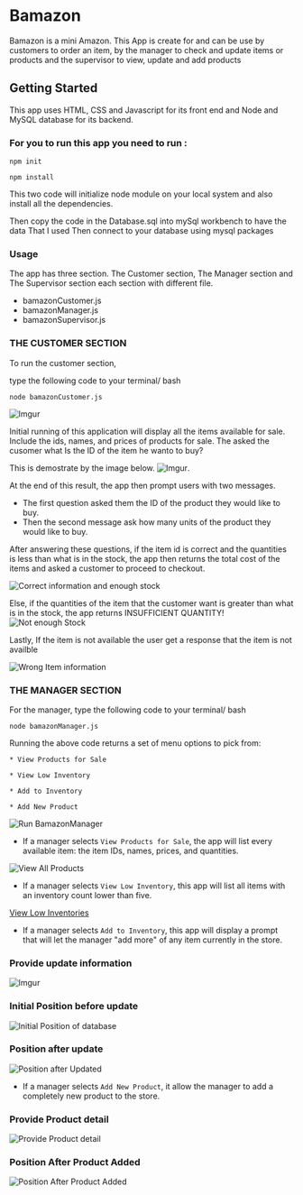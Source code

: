 # Bamazon

Bamazon is a mini Amazon. This App is create  for and can be use by customers to order an item, by the manager to check and update items or products and the supervisor to view, update and add products    

## Getting Started 
This  app uses HTML, CSS and Javascript for its front end and Node and MySQL database for its backend.

### **For you to run this app you need to run :**

```
npm init
```   
```
npm install
```  
This two code will initialize node module on your local system and also install all the dependencies.

Then copy the code in the Database.sql into mySql workbench to have the data That I used Then connect to your database using mysql packages


### **Usage**
The app has three section. The Customer section, The Manager section and The Supervisor section each section with different file. 

*  bamazonCustomer.js 
*  bamazonManager.js 
* bamazonSupervisor.js


### THE CUSTOMER SECTION

To run the customer section, 

type the following code to your terminal/ bash

```
node bamazonCustomer.js
```
![Imgur](https://i.imgur.com/xFHGcQZ.png)

Initial running of this application will display all the items available for sale. Include the ids, names, and prices of products for sale. The asked the cusomer what Is the ID of the item he wanto to buy?

This is demostrate by the image below.
![Imgur](https://i.imgur.com/K3WvbYU.png).

At the end of this result, the app then prompt users with two messages.
   * The first question asked them the ID of the product they would like to buy.   
   * Then the second message ask how many units of the product they would like to buy.

   

After answering these questions,  if the item id is correct and the quantities is less than what is in the stock, the app then returns the total cost of the items and asked a customer to proceed to checkout.

![Correct information and enough stock](https://i.imgur.com/Mo1gELB.png)

Else, if the quantities of the item that the customer want is greater than what is in the stock, the app returns INSUFFICIENT QUANTITY!
![Not enough Stock](https://i.imgur.com/4axtxfm.png)
   
Lastly, If the item is not available the user get a response that the item is not availble

![Wrong Item information](https://i.imgur.com/6lt0kex.png)

### THE MANAGER SECTION
For the manager, type the following code to your terminal/ bash

```
node bamazonManager.js
```

Running the above code returns a set of menu options to pick from:

    * View Products for Sale
    
    * View Low Inventory
    
    * Add to Inventory
    
    * Add New Product

![Run BamazonManager](https://i.imgur.com/WeLhMuK.png)

* If a manager selects `View Products for Sale`, the app will list every available item: the item IDs, names, prices, and quantities.

![View All Products](https://i.imgur.com/z2gkUh9.png)

  * If a manager selects `View Low Inventory`, this app will list all items with an inventory count lower than five.

  [View Low Inventories](https://i.imgur.com/55n0Dii.png)

  * If a manager selects `Add to Inventory`, this app will display a prompt that will let the manager "add more" of any item currently in the store. 

### Provide update information
![Imgur](https://i.imgur.com/Q4QmIVA.png)

### Initial Position before update
  ![Initial Position of database](https://i.imgur.com/Ub5Hw6T.png)
###  Position after update
![Position after Updated](https://i.imgur.com/ZFsp0vP.png)
  * If a manager selects `Add New Product`, it allow the manager to add a completely new product to the store. 
### Provide Product detail

![Provide Product detail](https://i.imgur.com/9ydhWNJ.png)
### Position After Product Added
![Position After Product Added](https://i.imgur.com/ggVmVSE.png)

